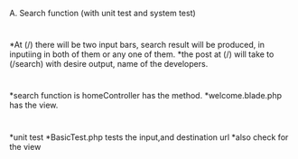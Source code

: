 A. Search function (with unit test and system test)
#
*At (/) there will be two input bars, search result will be produced, in inputiing in both of them or any one of them.
*the post at (/) will take to (/search) with desire output, name of the developers.
#
*search function is homeController has the method.
*welcome.blade.php has the view.
#
*unit test
*BasicTest.php tests the input,and destination url
*also check for the view
